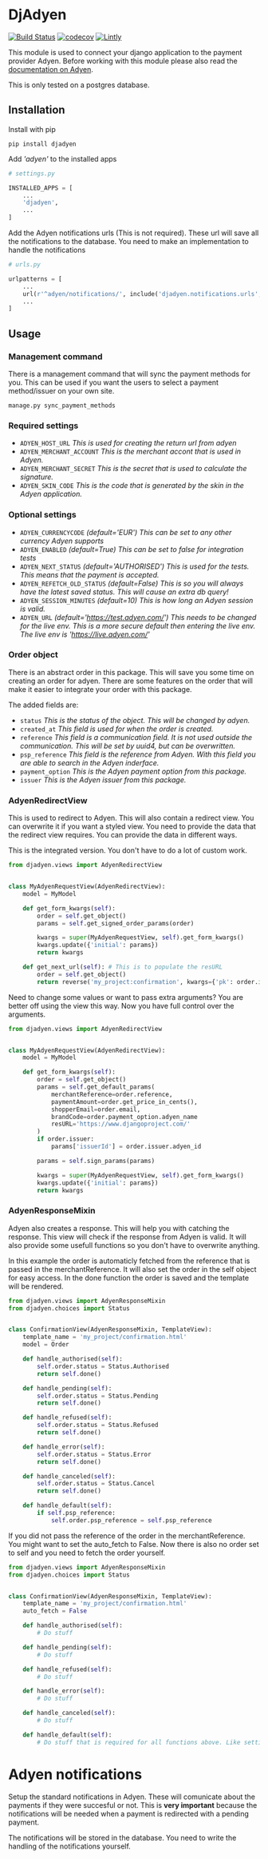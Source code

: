 # DjAdyen

[![Build Status](https://travis-ci.org/maykinmedia/djadyen.svg?branch=master)](https://travis-ci.org/maykinmedia/djadyen)
[![codecov](https://codecov.io/gh/maykinmedia/djadyen/branch/master/graph/badge.svg)](https://codecov.io/gh/maykinmedia/djadyen)
[![Lintly](https://lintly.com/gh/maykinmedia/djadyen/badge.svg)](https://lintly.com/gh/maykinmedia/djadyen/)

This module is used to connect your django application to the payment provider Adyen.
Before working with this module please also read the [documentation on Adyen](https://docs.adyen.com/developers/hpp-manual).

This is only tested on a postgres database.

## Installation

Install with pip
```shell
pip install djadyen
```

Add *'adyen'* to the installed apps
```python
# settings.py

INSTALLED_APPS = [
    ...
    'djadyen',
    ...
]
```

Add the Adyen notifications urls (This is not required). These url will save all the notifications to the database. You need to make an implementation to handle the notifications
```python
# urls.py

urlpatterns = [
    ...
    url(r'^adyen/notifications/', include('djadyen.notifications.urls', namespace='adyen-notifications')),
    ...
]
```

## Usage

### Management command
There is a management command that will sync the payment methods for you. This can be used if you want the users to select a payment method/issuer on your own site.

`manage.py sync_payment_methods`

### Required settings
- `ADYEN_HOST_URL` *This is used for creating the return url from adyen*
- `ADYEN_MERCHANT_ACCOUNT` *This is the merchant accont that is used in Adyen.*
- `ADYEN_MERCHANT_SECRET` *This is the secret that is used to calculate the signature.*
- `ADYEN_SKIN_CODE` *This is the code that is generated by the skin in the Adyen application.*

### Optional settings
- `ADYEN_CURRENCYCODE` *(default='EUR') This can be set to any other currency Adyen supports*
- `ADYEN_ENABLED` *(default=True) This can be set to false for integration tests*
- `ADYEN_NEXT_STATUS` *(default='AUTHORISED') This is used for the tests. This means that the payment is accepted.*
- `ADYEN_REFETCH_OLD_STATUS` *(default=False) This is so you will always have the latest saved status. This will cause an extra db query!*
- `ADYEN_SESSION_MINUTES` *(default=10) This is how long an Adyen session is valid.*
- `ADYEN_URL` *(default='https://test.adyen.com/') This needs to be changed for the live env. This is a more secure default then entering the live env. The live env is 'https://live.adyen.com/'*

### Order object
There is an abstract order in this package. This will save you some time on creating an order for adyen.
There are some features on the order that will make it easier to integrate your order with this package.


The added fields are:

- `status` *This is the status of the object. This will be changed by adyen.*
- `created_at` *This field is used for when the order is created.*
- `reference` *This field is a communication field. It is not used outside the communication. This will be set by uuid4, but can be overwritten.*
- `psp_reference` *This field is the reference from Adyen. With this field you are able to search in the Adyen inderface.*
- `payment_option` *This is the Adyen payment option from this package.*
- `issuer` *This is the Adyen issuer from this package.*

### AdyenRedirectView
This is used to redirect to Adyen. This will also contain a redirect view. You can overwrite it if you want a styled view.
You need to provide the data that the redirect view requires. You can provide the data in different ways.

This is the integrated version. You don't have to do a lot of custom work.
```python
from djadyen.views import AdyenRedirectView


class MyAdyenRequestView(AdyenRedirectView):
    model = MyModel

    def get_form_kwargs(self):
        order = self.get_object()
        params = self.get_signed_order_params(order)

        kwargs = super(MyAdyenRequestView, self).get_form_kwargs()
        kwargs.update({'initial': params})
        return kwargs

    def get_next_url(self): # This is to populate the resURL
        order = self.get_object()
        return reverse('my_project:confirmation', kwargs={'pk': order.id})
```

Need to change some values or want to pass extra arguments? You are better off using the view this way.
Now you have full control over the arguments.
```python
from djadyen.views import AdyenRedirectView


class MyAdyenRequestView(AdyenRedirectView):
    model = MyModel

    def get_form_kwargs(self):
        order = self.get_object()
        params = self.get_default_params(
            merchantReference=order.reference,
            paymentAmount=order.get_price_in_cents(),
            shopperEmail=order.email,
            brandCode=order.payment_option.adyen_name
            resURL='https://www.djangoproject.com/'
        )
        if order.issuer:
            params['issuerId'] = order.issuer.adyen_id

        params = self.sign_params(params)

        kwargs = super(MyAdyenRequestView, self).get_form_kwargs()
        kwargs.update({'initial': params})
        return kwargs
```

### AdyenResponseMixin
Adyen also creates a response. This will help you with catching the response. This view will check if
the response from Adyen is valid. It will also provide some usefull functions so you don't have to overwrite
anything.

In this example the order is automaticly fetched from the reference that is passed in the merchantReference.
It will also set the order in the self object for easy access. In the done function the order is saved
and the template will be rendered.
```python
from djadyen.views import AdyenResponseMixin
from djadyen.choices import Status


class ConfirmationView(AdyenResponseMixin, TemplateView):
    template_name = 'my_project/confirmation.html'
    model = Order

    def handle_authorised(self):
        self.order.status = Status.Authorised
        return self.done()

    def handle_pending(self):
        self.order.status = Status.Pending
        return self.done()

    def handle_refused(self):
        self.order.status = Status.Refused
        return self.done()

    def handle_error(self):
        self.order.status = Status.Error
        return self.done()

    def handle_canceled(self):
        self.order.status = Status.Cancel
        return self.done()

    def handle_default(self):
        if self.psp_reference:
            self.order.psp_reference = self.psp_reference
```

If you did not pass the reference of the order in the merchantReference. You might want to set the auto_fetch to False.
Now there is also no order set to self and you need to fetch the order yourself.
```python
from djadyen.views import AdyenResponseMixin
from djadyen.choices import Status


class ConfirmationView(AdyenResponseMixin, TemplateView):
    template_name = 'my_project/confirmation.html'
    auto_fetch = False

    def handle_authorised(self):
        # Do stuff

    def handle_pending(self):
        # Do stuff

    def handle_refused(self):
        # Do stuff

    def handle_error(self):
        # Do stuff

    def handle_canceled(self):
        # Do stuff

    def handle_default(self):
        # Do stuff that is required for all functions above. Like settings the psp_reference
```

# Adyen notifications

Setup the standard notifications in Adyen. These will comunicate about the payments if they were succesful or not.
This is **very important** because the notifications will be needed when a payment is redirected with a pending payment.

The notifications will be stored in the database. You need to write the handling of the notifications yourself.
